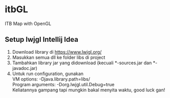 # itbGL
ITB Map with OpenGL

## Setup lwjgl Intellij Idea
1. Download library di https://www.lwjgl.org/
2. Masukkan semua dll ke folder libs di project
3. Tambahkan library jar yang didownload (kecuali *-sources.jar dan *-javadoc.jar)
4. Untuk run configuration, gunakan <br/>
VM options: -Djava.library.path=libs/<br/>
Program arguments: -Dorg.lwjgl.util.Debug=true<br/>
Keliatannya gampang tapi mungkin bakal menyita waktu, good luck gan!
